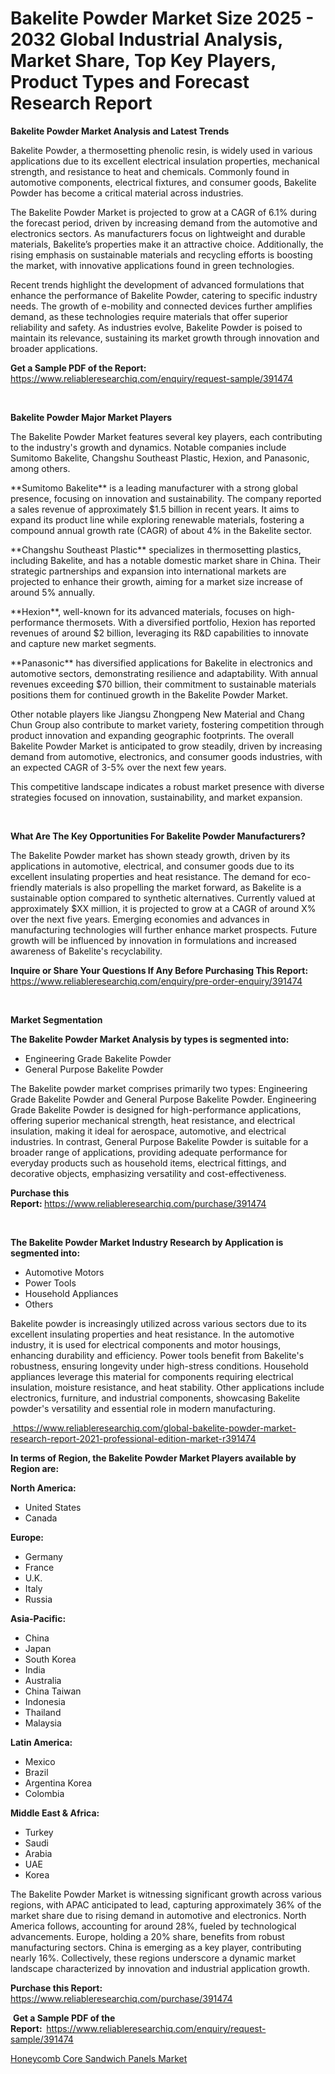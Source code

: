 <p><h1>Bakelite Powder Market Size 2025 - 2032 Global Industrial Analysis, Market Share, Top Key Players, Product Types and Forecast Research Report</h1></p><p><strong>Bakelite Powder Market Analysis and Latest Trends</strong></p>
<p><p>Bakelite Powder, a thermosetting phenolic resin, is widely used in various applications due to its excellent electrical insulation properties, mechanical strength, and resistance to heat and chemicals. Commonly found in automotive components, electrical fixtures, and consumer goods, Bakelite Powder has become a critical material across industries.</p><p>The Bakelite Powder Market is projected to grow at a CAGR of 6.1% during the forecast period, driven by increasing demand from the automotive and electronics sectors. As manufacturers focus on lightweight and durable materials, Bakelite’s properties make it an attractive choice. Additionally, the rising emphasis on sustainable materials and recycling efforts is boosting the market, with innovative applications found in green technologies.</p><p>Recent trends highlight the development of advanced formulations that enhance the performance of Bakelite Powder, catering to specific industry needs. The growth of e-mobility and connected devices further amplifies demand, as these technologies require materials that offer superior reliability and safety. As industries evolve, Bakelite Powder is poised to maintain its relevance, sustaining its market growth through innovation and broader applications.</p></p>
<p><strong>Get a Sample PDF of the Report:&nbsp;</strong> <a href="https://www.reliableresearchiq.com/enquiry/request-sample/391474?utm_campaign=1581&utm_medium=2&utm_source=Github&utm_content=ia&utm_term=16012025&utm_id=bakelite-powder">https://www.reliableresearchiq.com/enquiry/request-sample/391474</a></p>
<p>&nbsp;</p>
<p><strong>Bakelite Powder Major Market Players</strong></p>
<p><p>The Bakelite Powder Market features several key players, each contributing to the industry's growth and dynamics. Notable companies include Sumitomo Bakelite, Changshu Southeast Plastic, Hexion, and Panasonic, among others.</p><p>**Sumitomo Bakelite** is a leading manufacturer with a strong global presence, focusing on innovation and sustainability. The company reported a sales revenue of approximately $1.5 billion in recent years. It aims to expand its product line while exploring renewable materials, fostering a compound annual growth rate (CAGR) of about 4% in the Bakelite sector.</p><p>**Changshu Southeast Plastic** specializes in thermosetting plastics, including Bakelite, and has a notable domestic market share in China. Their strategic partnerships and expansion into international markets are projected to enhance their growth, aiming for a market size increase of around 5% annually.</p><p>**Hexion**, well-known for its advanced materials, focuses on high-performance thermosets. With a diversified portfolio, Hexion has reported revenues of around $2 billion, leveraging its R&D capabilities to innovate and capture new market segments.</p><p>**Panasonic** has diversified applications for Bakelite in electronics and automotive sectors, demonstrating resilience and adaptability. With annual revenues exceeding $70 billion, their commitment to sustainable materials positions them for continued growth in the Bakelite Powder Market.</p><p>Other notable players like Jiangsu Zhongpeng New Material and Chang Chun Group also contribute to market variety, fostering competition through product innovation and expanding geographic footprints. The overall Bakelite Powder Market is anticipated to grow steadily, driven by increasing demand from automotive, electronics, and consumer goods industries, with an expected CAGR of 3-5% over the next few years. </p><p>This competitive landscape indicates a robust market presence with diverse strategies focused on innovation, sustainability, and market expansion.</p></p>
<p>&nbsp;</p>
<p><strong>What Are The Key Opportunities For Bakelite Powder Manufacturers?</strong></p>
<p><p>The Bakelite Powder market has shown steady growth, driven by its applications in automotive, electrical, and consumer goods due to its excellent insulating properties and heat resistance. The demand for eco-friendly materials is also propelling the market forward, as Bakelite is a sustainable option compared to synthetic alternatives. Currently valued at approximately $XX million, it is projected to grow at a CAGR of around X% over the next five years. Emerging economies and advances in manufacturing technologies will further enhance market prospects. Future growth will be influenced by innovation in formulations and increased awareness of Bakelite's recyclability.</p></p>
<p><strong>Inquire or Share Your Questions If Any Before Purchasing This Report:</strong> <a href="https://www.reliableresearchiq.com/enquiry/pre-order-enquiry/391474?utm_campaign=1581&utm_medium=2&utm_source=Github&utm_content=ia&utm_term=16012025&utm_id=bakelite-powder">https://www.reliableresearchiq.com/enquiry/pre-order-enquiry/391474</a></p>
<p>&nbsp;</p>
<p><strong>Market Segmentation</strong></p>
<p><strong>The Bakelite Powder Market Analysis by types is segmented into:</strong></p>
<p><ul><li>Engineering Grade Bakelite Powder</li><li>General Purpose Bakelite Powder</li></ul></p>
<p><p>The Bakelite powder market comprises primarily two types: Engineering Grade Bakelite Powder and General Purpose Bakelite Powder. Engineering Grade Bakelite Powder is designed for high-performance applications, offering superior mechanical strength, heat resistance, and electrical insulation, making it ideal for aerospace, automotive, and electrical industries. In contrast, General Purpose Bakelite Powder is suitable for a broader range of applications, providing adequate performance for everyday products such as household items, electrical fittings, and decorative objects, emphasizing versatility and cost-effectiveness.</p></p>
<p><strong>Purchase this Report:&nbsp;</strong><a href="https://www.reliableresearchiq.com/purchase/391474?utm_campaign=1581&utm_medium=2&utm_source=Github&utm_content=ia&utm_term=16012025&utm_id=bakelite-powder">https://www.reliableresearchiq.com/purchase/391474</a></p>
<p>&nbsp;</p>
<p><strong>The Bakelite Powder Market Industry Research by Application is segmented into:</strong></p>
<p><ul><li>Automotive Motors</li><li>Power Tools</li><li>Household Appliances</li><li>Others</li></ul></p>
<p><p>Bakelite powder is increasingly utilized across various sectors due to its excellent insulating properties and heat resistance. In the automotive industry, it is used for electrical components and motor housings, enhancing durability and efficiency. Power tools benefit from Bakelite's robustness, ensuring longevity under high-stress conditions. Household appliances leverage this material for components requiring electrical insulation, moisture resistance, and heat stability. Other applications include electronics, furniture, and industrial components, showcasing Bakelite powder's versatility and essential role in modern manufacturing.</p></p>
<p><a href="https://www.reliableresearchiq.com/global-bakelite-powder-market-research-report-2021-professional-edition-market-r391474?utm_campaign=1581&utm_medium=2&utm_source=Github&utm_content=ia&utm_term=16012025&utm_id=bakelite-powder">&nbsp;https://www.reliableresearchiq.com/global-bakelite-powder-market-research-report-2021-professional-edition-market-r391474</a></p>
<p><strong>In terms of Region, the Bakelite Powder Market Players available by Region are:</strong></p>
<p>
    <p> <strong> North America: </strong>
        <ul>
            <li>United States</li>
            <li>Canada</li>
        </ul>
        </p> 
    <p> <strong> Europe: </strong>
        <ul>
            <li>Germany</li>
            <li>France</li>
            <li>U.K.</li>
            <li>Italy</li>
            <li>Russia</li>
        </ul>
        </p> 
    <p> <strong> Asia-Pacific: </strong>
        <ul>
            <li>China</li>
            <li>Japan</li>
            <li>South Korea</li>
            <li>India</li>
            <li>Australia</li>
            <li>China Taiwan</li>
            <li>Indonesia</li>
            <li>Thailand</li>
            <li>Malaysia</li>
        </ul>
        </p> 
    <p> <strong> Latin America: </strong>
        <ul>
            <li>Mexico</li>
            <li>Brazil</li>
            <li>Argentina Korea</li>
            <li>Colombia</li>
        </ul>
        </p> 
    <p> <strong> Middle East & Africa: </strong>
        <ul>
            <li>Turkey</li>
            <li>Saudi</li>
            <li>Arabia</li>
            <li>UAE</li>
            <li>Korea</li>
        </ul>
    </p>
    </p>
<p><p>The Bakelite Powder Market is witnessing significant growth across various regions, with APAC anticipated to lead, capturing approximately 36% of the market share due to rising demand in automotive and electronics. North America follows, accounting for around 28%, fueled by technological advancements. Europe, holding a 20% share, benefits from robust manufacturing sectors. China is emerging as a key player, contributing nearly 16%. Collectively, these regions underscore a dynamic market landscape characterized by innovation and industrial application growth.</p></p>
<p><strong>Purchase this Report: </strong><a href="https://www.reliableresearchiq.com/purchase/391474?utm_campaign=1581&utm_medium=2&utm_source=Github&utm_content=ia&utm_term=16012025&utm_id=bakelite-powder">https://www.reliableresearchiq.com/purchase/391474</a></p>
<p>&nbsp;<strong>Get a Sample PDF of the Report:&nbsp;&nbsp;</strong><a href="https://www.reliableresearchiq.com/enquiry/request-sample/391474?utm_campaign=1581&utm_medium=2&utm_source=Github&utm_content=ia&utm_term=16012025&utm_id=bakelite-powder">https://www.reliableresearchiq.com/enquiry/request-sample/391474</a></p>
<p><strong></strong></p>
<p><p><a href="https://github.com/ryanbell8967/Market-Research-Report-List-1/blob/main/honeycomb-core-sandwich-panels-market.md?utm_campaign=1581&utm_medium=2&utm_source=Github&utm_content=ia&utm_term=16012025&utm_id=bakelite-powder">Honeycomb Core Sandwich Panels Market</a></p></p>